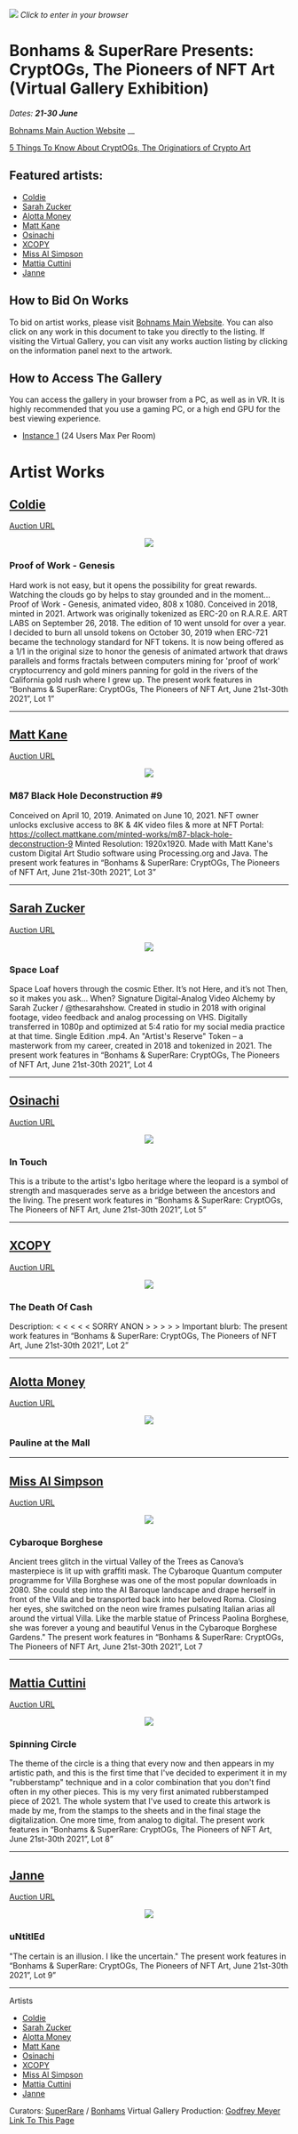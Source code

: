 [![](https://i.imgur.com/It4M3wX.jpg)](https://hubs.mozilla.com/pwhF9Gv/bonhams-superrare-cryptogs)
*Click to enter in your browser*

# Bonhams & SuperRare Presents: CryptOGs, The Pioneers of NFT Art (Virtual Gallery Exhibition)

*Dates: **21-30 June***

[Bohnams Main Auction Website](https://bonhams.com/auctions/27285/)
__

[5 Things To Know About CryptOGs, The Originatiors of Crypto Art](https://www.bonhams.com/video/32392/)

Featured artists:
---
* [Coldie](https://twitter.com/coldie)
* [Sarah Zucker](https://twitter.com/thesarahshow)
* [Alotta Money](https://twitter.com/money_alotta)
* [Matt Kane](https://twitter.com/MattKaneArtist)
* [Osinachi](https://twitter.com/osinachiart)
* [XCOPY](https://twitter.com/xcopyart)
* [Miss Al Simpson](https://twitter.com/missalsimpson)
* [Mattia Cuttini](https://twitter.com/MattiaC)
* [Janne](https://twitter.com/janne_limited)

## How to Bid On Works

To bid on artist works, please visit [Bohnams Main Website](https://bonhams.com/auctions/27285/). You can also click on any work in this document to take you directly to the listing. If visiting the Virtual Gallery, you can visit any works auction listing by clicking on the information panel next to the artwork.

## How to Access The Gallery

You can access the gallery in your browser from a PC, as well as in VR. It is highly recommended that you use a gaming PC, or a high end GPU for the best viewing experience.

* [Instance 1](https://hubs.mozilla.com/pwhF9Gv/bonhams-superrare-cryptogs) (24 Users Max Per Room)




# Artist Works

## [Coldie](https://twitter.com/Coldie)
[Auction URL](https://www.bonhams.com/auctions/27285/preview_lot/5468416/?category=list&length=12&page=1)

<div style="text-align:center"><img src="https://i.imgur.com/IqdOQJJ.png" /></div>


### Proof of Work - Genesis
Hard work is not easy, but it opens the possibility for great rewards. Watching the clouds go by helps to stay grounded and in the moment... Proof of Work - Genesis, animated video, 808 x 1080. Conceived in 2018, minted in 2021. Artwork was originally tokenized as ERC-20 on R.A.R.E. ART LABS on September 26, 2018. The edition of 10 went unsold for over a year. I decided to burn all unsold tokens on October 30, 2019 when ERC-721 became the technology standard for NFT tokens. It is now being offered as a 1/1 in the original size to honor the genesis of animated artwork that draws parallels and forms fractals between computers mining for 'proof of work' cryptocurrency and gold miners panning for gold in the rivers of the California gold rush where I grew up. The present work features in “Bonhams & SuperRare: CryptOGs, The Pioneers of NFT Art, June 21st-30th 2021”, Lot 1”



___


## [Matt Kane](https://twitter.com/mattkaneartist)
[Auction URL](https://www.bonhams.com/auctions/27285/preview_lot/5469599/?category=list&length=12&page=1)

<div style="text-align:center"><img src="https://i.imgur.com/7fxRbYq.png" /></div>


### M87 Black Hole Deconstruction #9

Conceived on April 10, 2019. Animated on June 10, 2021. NFT owner unlocks exclusive access to 8K & 4K video files & more at NFT Portal: https://collect.mattkane.com/minted-works/m87-black-hole-deconstruction-9 Minted Resolution: 1920x1920. Made with Matt Kane's custom Digital Art Studio software using Processing.org and Java. The present work features in “Bonhams & SuperRare: CryptOGs, The Pioneers of NFT Art, June 21st-30th 2021”, Lot 3”


---


## [Sarah Zucker](https://twitter.com/thesarahshow)
[Auction URL](https://www.bonhams.com/auctions/27285/preview_lot/5469600/?category=list&length=12&page=1)

<div style="text-align:center"><img src="https://i.imgur.com/h1H38Rp.png" /></div>

### Space Loaf

Space Loaf hovers through the cosmic Ether. It’s not Here, and it’s not Then, so it makes you ask… When? Signature Digital-Analog Video Alchemy by Sarah Zucker / @thesarahshow. Created in studio in 2018 with original footage, video feedback and analog processing on VHS. Digitally transferred in 1080p and optimized at 5:4 ratio for my social media practice at that time. Single Edition .mp4. An "Artist's Reserve" Token – a masterwork from my career, created in 2018 and tokenized in 2021. The present work features in “Bonhams & SuperRare: CryptOGs, The Pioneers of NFT Art, June 21st-30th 2021”, Lot 4


---

## [Osinachi](https://twitter.com/osinachiart)
[Auction URL](https://www.bonhams.com/auctions/27285/preview_lot/5469601/?category=list&length=12&page=1)

<div style="text-align:center"><img src="https://i.imgur.com/5SRYqUJ.png" /></div>

### In Touch
This is a tribute to the artist's Igbo heritage where the leopard is a symbol of strength and masquerades serve as a bridge between the ancestors and the living. The present work features in “Bonhams & SuperRare: CryptOGs, The Pioneers of NFT Art, June 21st-30th 2021”, Lot 5”


---
## [XCOPY](https://twitter.com/XCOPYART)

[Auction URL](https://www.bonhams.com/auctions/27285/preview_lot/5469598/?category=list&length=12&page=1)

<div style="text-align:center"><img src="https://i.imgur.com/VruaFVr.png" /></div>


### The Death Of Cash
Description: < < < < < SORRY ANON > > > > > Important blurb: The present work features in “Bonhams & SuperRare: CryptOGs, The Pioneers of NFT Art, June 21st-30th 2021”, Lot 2”


---
## [Alotta Money](https://twitter.com/money_alotta)

[Auction URL](https://www.bonhams.com/auctions/27285/preview_lot/5469597/?category=list&length=12&page=1)

<div style="text-align:center"><img src="https://i.imgur.com/Nvf32qT.png" /></div>

### Pauline at the Mall


---
## [Miss Al Simpson](https://twitter.com/missalsimpson)

[Auction URL](https://www.bonhams.com/auctions/27285/preview_lot/5469602/?category=list&length=12&page=1)

<div style="text-align:center"><img src="https://i.imgur.com/7RhqZ6n.png" /></div>

### Cybaroque Borghese
Ancient trees glitch in the virtual Valley of the Trees as Canova’s masterpiece is lit up with graffiti mask. The Cybaroque Quantum computer programme for Villa Borghese was one of the most popular downloads in 2080. She could step into the AI Baroque landscape and drape herself in front of the Villa and be transported back into her beloved Roma. Closing her eyes, she switched on the neon wire frames pulsating Italian arias all around the virtual Villa. Like the marble statue of Princess Paolina Borghese, she was forever a young and beautiful Venus in the Cybaroque Borghese Gardens." The present work features in “Bonhams & SuperRare: CryptOGs, The Pioneers of NFT Art, June 21st-30th 2021”, Lot 7


---
## [Mattia Cuttini](https://twitter.com/MattiaC)

[Auction URL](https://www.bonhams.com/auctions/27285/preview_lot/5469603/?category=list&length=12&page=1)

<div style="text-align:center"><img src="https://i.imgur.com/lmiGMi6.png" /></div>

### Spinning Circle
The theme of the circle is a thing that every now and then appears in my artistic path, and this is the first time that I've decided to experiment it in my "rubberstamp" technique and in a color combination that you don't find often in my other pieces. This is my very first animated rubberstamped piece of 2021. The whole system that I've used to create this artwork is made by me, from the stamps to the sheets and in the final stage the digitalization. One more time, from analog to digital. The present work features in “Bonhams & SuperRare: CryptOGs, The Pioneers of NFT Art, June 21st-30th 2021”, Lot 8”


---
## [Janne](https://twitter.com/janne_limited)

[Auction URL](https://www.bonhams.com/auctions/27285/preview_lot/5469604/?category=list&length=12&page=1)

<div style="text-align:center"><img src="https://i.imgur.com/T3Dw6ae.png" /></div>

### uNtitlEd

"The certain is an illusion. I like the uncertain." The present work features in “Bonhams & SuperRare: CryptOGs, The Pioneers of NFT Art, June 21st-30th 2021”, Lot 9”

---

Artists
* [Coldie](https://twitter.com/coldie)
* [Sarah Zucker](https://twitter.com/thesarahshow)
* [Alotta Money](https://twitter.com/money_alotta)
* [Matt Kane](https://twitter.com/MattKaneArtist)
* [Osinachi](https://twitter.com/osinachiart)
* [XCOPY](https://twitter.com/xcopyart)
* [Miss Al Simpson](https://twitter.com/missalsimpson)
* [Mattia Cuttini](https://twitter.com/MattiaC)
* [Janne](https://twitter.com/janne_limited)

Curators: [SuperRare](https://twitter.com/superrare) / [Bonhams](https://twitter.com/bonhams1793)
Virtual Gallery Production: [Godfrey Meyer](https://twitter.com/godfreymeyer)
[Link To This Page](https://gm3.github.io/Bonhams-SuperRare-CryptOGs/)
